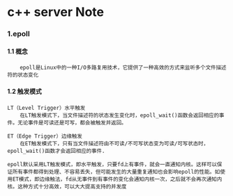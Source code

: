 # c++ server Note

### 1.epoll

#### 1.1 概念

```
    epoll是Linux中的一种I/O多路复用技术，它提供了一种高效的方式来监听多个文件描述符的状态变化
```

#### 1.2 触发模式

```
LT（Level Trigger）水平触发
    在LT触发模式下，当文件描述符的状态发生变化时，epoll_wait()函数会返回相应的事件。无论事件是可读还是可写，都会被触发并返回。

ET（Edge Trigger）边缘触发
    在ET触发模式下，只有当文件描述符由不可读/不可写状态变为可读/可写状态时，epoll_wait()函数才会返回相应的事件.

epoll默认采用LT触发模式，即水平触发，只要fd上有事件，就会一直通知内核。这样可以保证所有事件都得到处理、不容易丢失，但可能发生的大量重复通知也会影响epoll的性能。如使用ET模式，即边缘触法，fd从无事件到有事件的变化会通知内核一次，之后就不会再次通知内核。这种方式十分高效，可以大大提高支持的并发度
```
